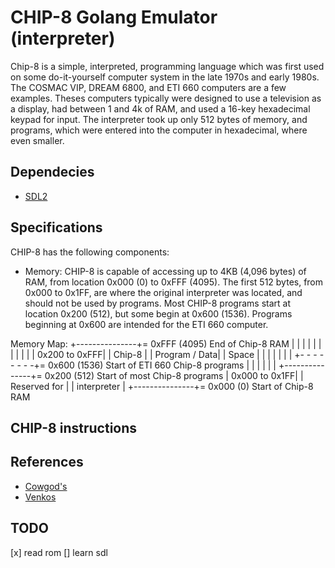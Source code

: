 # CHIP-8 Golang Emulator (interpreter)

Chip-8 is a simple, interpreted, programming language which was first used on some do-it-yourself computer system in the late 1970s and early 1980s.
The COSMAC VIP, DREAM 6800, and ETI 660 computers are a few examples. Theses computers typically were designed to use a television as a display, had
between 1 and 4k of RAM, and used a 16-key hexadecimal keypad for input. The interpreter took up only 512 bytes of memory, and programs, which were
entered into the computer in hexadecimal, where even smaller.

## Dependecies

- [SDL2](https://github.com/veandco/go-sdl2#examples)

## Specifications

CHIP-8 has the following components:

- Memory: CHIP-8 is capable of accessing up to 4KB (4,096 bytes) of RAM, from location 0x000 (0) to 0xFFF (4095). The first 512 bytes, from 0x000 to
  0x1FF, are where the original interpreter was located, and should not be used by programs. Most CHIP-8 programs start at location 0x200 (512), but
  some begin at 0x600 (1536). Programs beginning at 0x600 are intended for the ETI 660 computer.

Memory Map:
+---------------+= 0xFFF (4095) End of Chip-8 RAM
|               |
|               |
|               |
|               |
|               |
| 0x200 to 0xFFF|
|     Chip-8    |
| Program / Data|
|     Space     |
|               |
|               |
|               |
+- - - - - - - -+= 0x600 (1536) Start of ETI 660 Chip-8 programs
|               |
|               |
|               |
+---------------+= 0x200 (512) Start of most Chip-8 programs
| 0x000 to 0x1FF|
| Reserved for  |
|  interpreter  |
+---------------+= 0x000 (0) Start of Chip-8 RAM
## CHIP-8 instructions

## References

- [Cowgod's](http://devernay.free.fr/hacks/chip8/C8TECH10.HTM)
- [Venkos](https://www.youtube.com/watch?v=MBWyVwyBMhk)

## TODO

[x] read rom
[] learn sdl
